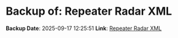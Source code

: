 # Backup of: Repeater Radar XML

**Backup Date**: 2025-09-17 12:25:51
**Link**: [Repeater Radar XML](https://przemienniki.net/export/radar.xml)
